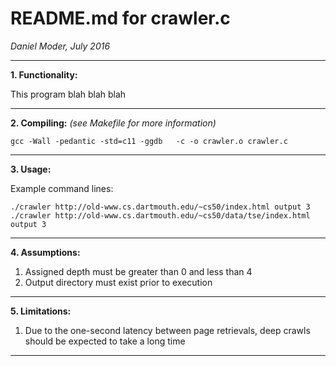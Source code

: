 # README.md for crawler.c
*Daniel Moder, July 2016*

---

**1. Functionality:**

This program blah blah blah

---

**2. Compiling:** *(see Makefile for more information)*

`gcc -Wall -pedantic -std=c11 -ggdb   -c -o crawler.o crawler.c`

---

**3. Usage:**

Example command lines:

`./crawler http://old-www.cs.dartmouth.edu/~cs50/index.html output 3 `
`./crawler http://old-www.cs.dartmouth.edu/~cs50/data/tse/index.html output 3 `

---

**4. Assumptions:**

1. Assigned depth must be greater than 0 and less than 4
2. Output directory must exist prior to execution

---

**5. Limitations:**

1. Due to the one-second latency between page retrievals, deep crawls should be expected to take a long time

---

